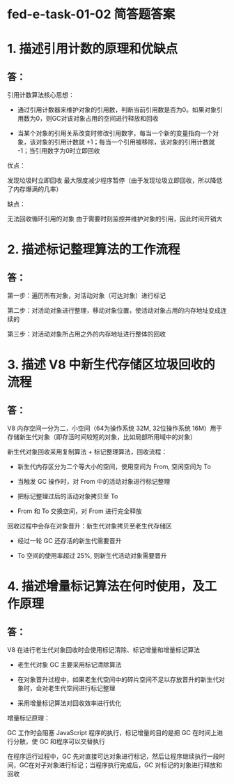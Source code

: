 # fed-e-task-01-02 简答题答案

# 1. 描述引用计数的原理和优缺点

## 答：

引用计数算法核心思想：

- 通过引用计数器来维护对象的引用数，判断当前引用数是否为0。如果对象引用数为0，则GC对该对象占用的空间进行释放和回收

- 当某个对象的引用关系改变时修改引用数字，每当一个新的变量指向一个对象，该对象的引用计数就 +1；每当一个引用被移除，该对象的引用计数就 -1；当引用数字为0时立即回收

优点：

发现垃圾时立即回收
最大限度减少程序暂停（由于发现垃圾立即回收，所以降低了内存爆满的几率）


缺点：

无法回收循环引用的对象
由于需要时刻监控并维护对象的引用，因此时间开销大

# 2. 描述标记整理算法的工作流程

## 答：

第一步：遍历所有对象，对活动对象（可达对象）进行标记

第二步：对活动对象进行整理，移动对象位置，使活动对象占用的内存地址变成连续的

第三步：对活动对象所占用之外的内存地址进行整体的回收

# 3. 描述 V8 中新生代存储区垃圾回收的流程

## 答：

V8 内存空间一分为二，小空间（64为操作系统 32M, 32位操作系统 16M）用于存储新生代对象（即存活时间较短的对象，比如局部所用域中的对象）

新生代对象回收采用复制算法 + 标记整理算法，回收流程：

- 新生代内存区分为二个等大小的空间，使用空间为 From, 空闲空间为 To

- 当触发 GC 操作时，对 From 中的活动对象进行标记整理

- 把标记整理过后的活动对象拷贝至 To

- From 和 To 交换空间，对 From 进行完全释放

回收过程中会存在对象晋升：新生代对象拷贝至老生代存储区

- 经过一轮 GC 还存活的新生代需要晋升

- To 空间的使用率超过 25%, 则新生代活动对象需要晋升

# 4. 描述增量标记算法在何时使用，及工作原理

## 答：

V8 在进行老生代对象回收时会使用标记清除、标记增量和增量标记算法

- 老生代对象 GC 主要采用标记清除算法

- 在对象晋升过程中，如果老生代空间中的碎片空间不足以存放晋升的新生代对象时，会对老生代空间进行标记整理

- 采用增量标记算法对回收效率进行优化

增量标记原理：

GC 工作时会阻塞 JavaScript 程序的执行，标记增量的目的是把 GC 在时间上进行分散，使 GC 和程序可以交替执行

在程序运行过程中，GC 先对直接可达对象进行标记，然后让程序继续执行一段时间，GC在对子对象进行标记；当程序执行完成后，GC 对标记的对象进行释放和回收